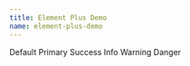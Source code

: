 ```yaml
---
title: Element Plus Demo
name: element-plus-demo
---
```

<ElementPlusProvider>
  <div class="p-3 bg-white rounded-md flex flex-wrap gap-3 dark:(bg-black!)" >
    <el-button>Default</el-button>
    <el-button type="primary">Primary</el-button>
    <el-button type="success">Success</el-button>
    <el-button type="info">Info</el-button>
    <el-button type="warning">Warning</el-button>
    <el-button type="danger">Danger</el-button>
  </div>
</ElementPlusProvider>
